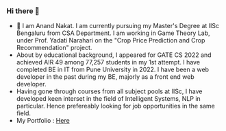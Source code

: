 ### Hi there 👋

- 🔭 I am Anand Nakat. I am currently pursuing my Master's Degree at IISc Bengaluru from CSA Department. I am working in Game Theory Lab, under Prof. Yadati Narahari on the "Crop Price Prediction and Crop Recommendation" project.
- About by educational background, I appeared for GATE CS 2022 and achieved AIR 49 among 77,257 students in my 1st attempt. I have completed BE in IT from Pune University in 2022. I have been a web developer in the past during my BE, majorly as a front end web developer.
- Having gone through courses from all subject pools at IISc, I have developed keen interset in the field of Intelligent Systems, NLP in particular. Hence prefereably looking for job opportunities in the same field.
- My Portfolio : [Here](https://anand-nakat.netlify.app/)
<!--
**anand-nakat/anand-nakat** is a ✨ _special_ ✨ repository because its `README.md` (this file) appears on your GitHub profile.

Here are some ideas to get you started:


- 🌱 I’m currently learning ...
- 👯 I’m looking to collaborate on ...
- 🤔 I’m looking for help with ...
- 💬 Ask me about ...
- 📫 How to reach me: ...
- 😄 Pronouns: ...
- ⚡ Fun fact: ...
-->
